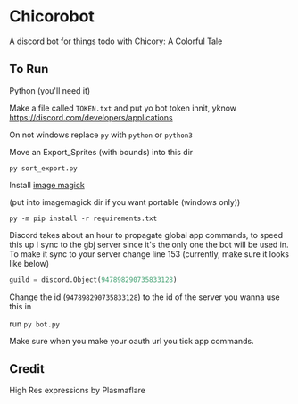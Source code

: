 # Chicorobot

A discord bot for things todo with Chicory: A Colorful Tale

## To Run

Python (you'll need it)

Make a file called `TOKEN.txt` and put yo bot token innit, yknow https://discord.com/developers/applications

On not windows replace `py` with `python` or `python3`

Move an Export_Sprites (with bounds) into this dir

`py sort_export.py`

Install [image magick](https://imagemagick.org/script/download.php)

(put into imagemagick dir if you want portable (windows only))

`py -m pip install -r requirements.txt`

Discord takes about an hour to propagate global app commands, to speed this up I sync to the gbj server since it's the only one the bot will be used in.
To make it sync to your server change line 153 (currently, make sure it looks like below)

```py
guild = discord.Object(947898290735833128)
```

Change the id (`947898290735833128`) to the id of the server you wanna use this in

run `py bot.py`

Make sure when you make your oauth url you tick app commands.

## Credit

High Res expressions by Plasmaflare
